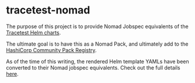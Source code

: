 # tracetest-nomad

The purpose of this project is to provide Nomad Jobspec equivalents of the [Tracetest Helm charts](https://github.com/kubeshop/helm-charts/tree/main/charts/tracetest).

The ultimate goal is to have this as a Nomad Pack, and ultimately add to the [HashiCorp Community Pack Registry](https://github.com/hashicorp/nomad-pack-community-registry).

As of the time of this writing, the rendered Helm template YAMLs have been converted to their Nomad jobspec equivalents. Check out the full details [here](jobspec/README.md).